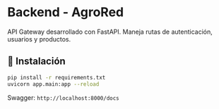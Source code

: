 # Backend - AgroRed

API Gateway desarrollado con FastAPI. Maneja rutas de autenticación, usuarios y productos.

## 🚀 Instalación

```bash
pip install -r requirements.txt
uvicorn app.main:app --reload
```

Swagger: `http://localhost:8000/docs`
